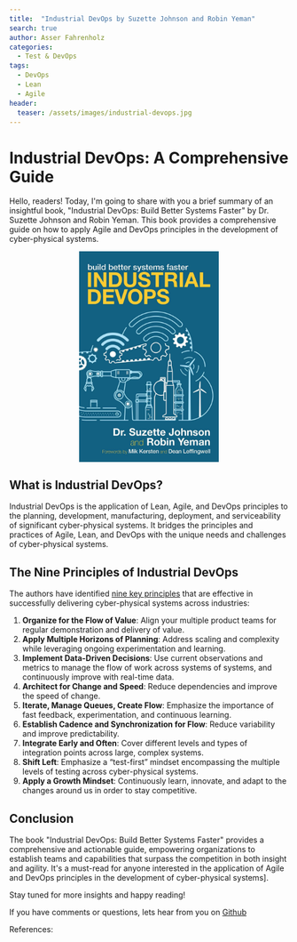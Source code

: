 ```yaml
---
title:  "Industrial DevOps by Suzette Johnson and Robin Yeman"
search: true
author: Asser Fahrenholz
categories: 
  - Test & DevOps
tags:
  - DevOps
  - Lean
  - Agile  
header:
  teaser: /assets/images/industrial-devops.jpg
---
```


# Industrial DevOps: A Comprehensive Guide

Hello, readers! Today, I'm going to share with you a brief summary of an insightful book, "Industrial DevOps: Build Better Systems Faster" by Dr. Suzette Johnson and Robin Yeman. This book provides a comprehensive guide on how to apply Agile and DevOps principles in the development of cyber-physical systems.

<p align="center">
<a href="/assets/images/industrial-devops.jpg"><img src="/assets/images/industrial-devops.jpg" width="50%" align="center"></a>
</p>

## What is Industrial DevOps?

Industrial DevOps is the application of Lean, Agile, and DevOps principles to the planning, development, manufacturing, deployment, and serviceability of significant cyber-physical systems. It bridges the principles and practices of Agile, Lean, and DevOps with the unique needs and challenges of cyber-physical systems.

## The Nine Principles of Industrial DevOps

The authors have identified [nine key principles][2] that are effective in successfully delivering cyber-physical systems across industries:

1. **Organize for the Flow of Value**: Align your multiple product teams for regular demonstration and delivery of value.
2. **Apply Multiple Horizons of Planning**: Address scaling and complexity while leveraging ongoing experimentation and learning.
3. **Implement Data-Driven Decisions**: Use current observations and metrics to manage the flow of work across systems of systems, and continuously improve with real-time data.
4. **Architect for Change and Speed**: Reduce dependencies and improve the speed of change.
5. **Iterate, Manage Queues, Create Flow**: Emphasize the importance of fast feedback, experimentation, and continuous learning.
6. **Establish Cadence and Synchronization for Flow**: Reduce variability and improve predictability.
7. **Integrate Early and Often**: Cover different levels and types of integration points across large, complex systems.
8. **Shift Left**: Emphasize a “test-first” mindset encompassing the multiple levels of testing across cyber-physical systems.
9. **Apply a Growth Mindset**: Continuously learn, innovate, and adapt to the changes around us in order to stay competitive.

## Conclusion

The book "Industrial DevOps: Build Better Systems Faster" provides a comprehensive and actionable guide, empowering organizations to establish teams and capabilities that surpass the competition in both insight and agility. It's a must-read for anyone interested in the application of Agile and DevOps principles in the development of cyber-physical systems].

Stay tuned for more insights and happy reading!

If you have comments or questions, lets hear from you on <a href="https://github.com/orgs/thetechcollective/discussions/3">Github</a>

References:

[1]: https://www.amazon.com/Industrial-DevOps-Better-Systems-Faster/dp/195050879X "Industrial DevOps on Amazon"
[2]: https://itrevolution.com/articles/what-is-industrial-devops/ "What is Industrial DevOps?"
